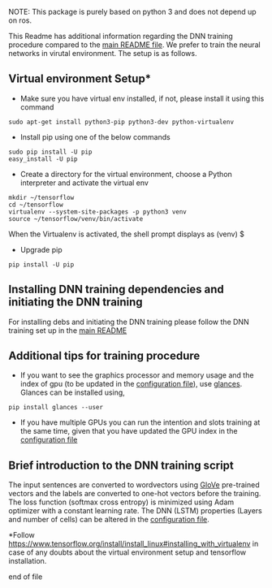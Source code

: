 
NOTE: This package is purely based on python 3 and does not depend up on ros.

This Readme has additional information regarding the DNN training procedure compared to the [main README file](https://github.com/socrob/mbot_natural_language_processing/blob/master/README.md). We prefer to train the neural networks in virutal environment. The setup is as follows.

## Virtual environment Setup*

- Make sure you have virtual env installed, if not, please install it using this command
~~~
sudo apt-get install python3-pip python3-dev python-virtualenv
~~~
- Install pip using one of the below commands
~~~
sudo pip install -U pip 
easy_install -U pip
~~~
- Create a directory for the virtual environment, choose a Python interpreter and activate the virtual env
~~~
mkdir ~/tensorflow
cd ~/tensorflow
virtualenv --system-site-packages -p python3 venv
source ~/tensorflow/venv/bin/activate
~~~
When the Virtualenv is activated, the shell prompt displays as (venv) $  

- Upgrade pip
~~~
pip install -U pip
~~~

## Installing DNN training dependencies and initiating the DNN training

For installing debs and initiating the DNN training please follow the DNN training set up in the [main README](https://github.com/socrob/mbot_natural_language_processing/blob/master/README.md)

## Additional tips for training procedure

- If you want to see the graphics processor and memory usage and the index of gpu (to be updated in the [configuration file](https://github.com/socrob/mbot_natural_language_processing/blob/master/mbot_nlu_training/ros/config/config_mbot_nlu_training.yaml)), use [glances](https://nicolargo.github.io/glances/). Glances can be installed using,
~~~
pip install glances --user
~~~

- If you have multiple GPUs you can run the intention and slots training at the same time, given that you have updated the GPU index in the [configuration file](https://github.com/socrob/mbot_natural_language_processing/blob/master/mbot_nlu_training/ros/config/config_mbot_nlu_training.yaml)

## Brief introduction to the DNN training script

The input sentences are converted to wordvectors using [GloVe](https://nlp.stanford.edu/projects/glove/) pre-trained vectors and the labels are converted to one-hot vectors before the training. The loss function (softmax cross entropy) is minimized using Adam optimizer with a constant learning rate. The DNN (LSTM) properties (Layers and number of cells) 
can be altered in the [configuration file](https://github.com/socrob/mbot_natural_language_processing/blob/master/mbot_nlu_training/ros/config/config_mbot_nlu_training.yaml).

*Follow https://www.tensorflow.org/install/install_linux#installing_with_virtualenv in case of any doubts about the virtual environment setup and tensorflow installation.

end of file